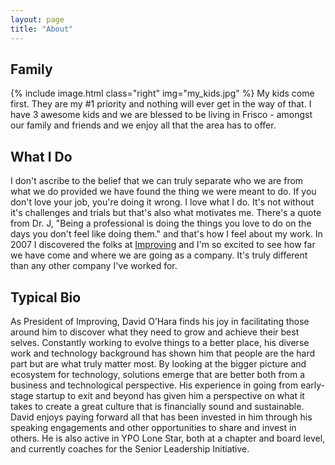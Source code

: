 ```yaml
---
layout: page
title: "About"
---
```


Family
------
{% include image.html class="right" img="my_kids.jpg" %} My kids come first. They are my #1 priority and nothing will ever get in the way of that. I have 3 awesome kids and we are blessed to be living in Frisco - amongst our family and friends and we enjoy all that the area has to offer.

What I Do
------
I don't ascribe to the belief that we can truly separate who we are from what we do provided we have found the thing we
were meant to do. If you don't love your job, you're doing it wrong. I love what I do. It's not without it's challenges
and trials but that's also what motivates me. There's a quote from Dr. J, "Being a professional is doing the things you love to do on the days you don't feel like doing them." and that's how I feel about my work. In 2007 I discovered the folks at [Improving](http://improving.com) and I'm so excited to see how far we have come and where we are going as a
company. It's truly different than any other company I've worked for.

Typical Bio
------
As President of Improving, David O’Hara finds his joy in facilitating those around him to discover what they need to grow and achieve their best selves. Constantly working to evolve things to a better place, his diverse work and technology background has shown him that people are the hard part but are what truly matter most. By looking at the bigger picture and ecosystem for technology, solutions emerge that are better both from a business and technological perspective. His experience in going from early-stage startup to exit and beyond has given him a perspective on what it takes to create a great culture that is financially sound and sustainable. David enjoys paying forward all that has been invested in him through his speaking engagements and other opportunities to share and invest in others. He is also active in YPO Lone Star, both at a chapter and board level, and currently coaches for the Senior Leadership Initiative.
